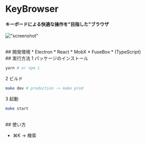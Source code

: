 # KeyBrowser

#### キーボードによる快適な操作を"目指した"ブラウザ

!["screenshot"](https://gyazo.com/887b5216302d6109d93b6ba6caaa0ba5.png)

<br />
## 開発環境
* Electron
* React
* MobX
* FuseBox
* (TypeScript)

<br />
## 実行方法
1 パッケージのインストール

```bash
yarn # or npm i
```

2 ビルド

```bash
make dev # production -> make prod
```

3 起動

```bash
make start
```

<br />
## 使い方

- ⌘K → 検索

